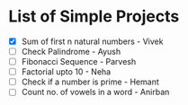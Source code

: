 # List of Simple Projects
- [x] Sum of first n natural numbers - Vivek
- [ ] Check Palindrome - Ayush
- [ ] Fibonacci Sequence - Parvesh
- [ ] Factorial upto 10 - Neha
- [ ] Check if a number is prime - Hemant
- [ ] Count no. of vowels in a word - Anirban
